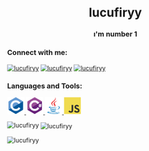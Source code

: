 
<h1 align="center"> lucufiryy</h1>
<h3 align="center">ı'm number 1</h3>

<h3 align="left">Connect with me:</h3>
<p align="left">
<a href="https://twitter.com/lucufiryy" target="blank"><img align="center" src="https://raw.githubusercontent.com/rahuldkjain/github-profile-readme-generator/master/src/images/icons/Social/twitter.svg" alt="lucufiryy" height="30" width="40" /></a>
<a href="https://instagram.com/lucufiryy" target="blank"><img align="center" src="https://raw.githubusercontent.com/rahuldkjain/github-profile-readme-generator/master/src/images/icons/Social/instagram.svg" alt="lucufiryy" height="30" width="40" /></a>
<a href="https://discord.gg/lucufiryy" target="blank"><img align="center" src="https://raw.githubusercontent.com/rahuldkjain/github-profile-readme-generator/master/src/images/icons/Social/discord.svg" alt="lucufiryy" height="30" width="40" /></a>
</p>

<h3 align="left">Languages and Tools:</h3>
<p align="left"> <a href="https://www.cprogramming.com/" target="_blank" rel="noreferrer"> <img src="https://raw.githubusercontent.com/devicons/devicon/master/icons/c/c-original.svg" alt="c" width="40" height="40"/> </a> <a href="https://www.w3schools.com/cs/" target="_blank" rel="noreferrer"> <img src="https://raw.githubusercontent.com/devicons/devicon/master/icons/csharp/csharp-original.svg" alt="csharp" width="40" height="40"/> </a> <a href="https://www.java.com" target="_blank" rel="noreferrer"> <img src="https://raw.githubusercontent.com/devicons/devicon/master/icons/java/java-original.svg" alt="java" width="40" height="40"/> </a> <a href="https://developer.mozilla.org/en-US/docs/Web/JavaScript" target="_blank" rel="noreferrer"> <img src="https://raw.githubusercontent.com/devicons/devicon/master/icons/javascript/javascript-original.svg" alt="javascript" width="40" height="40"/> </a> </p>

<p><img align="left" src="https://github-readme-stats.vercel.app/api/top-langs?username=lucufiryy&show_icons=true&locale=en&layout=compact" alt="lucufiryy" /></p>

<p>&nbsp;<img align="center" src="https://github-readme-stats.vercel.app/api?username=lucufiryy&show_icons=true&locale=en" alt="lucufiryy" /></p>

<p><img align="center" src="https://github-readme-streak-stats.herokuapp.com/?user=lucufiryy&" alt="lucufiryy" /></p>


